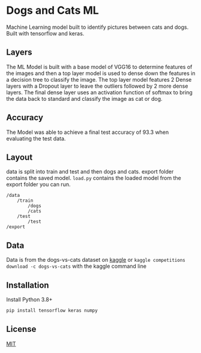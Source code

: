 # Dogs and Cats ML
Machine Learning model built to identify pictures between cats and dogs. Built with tensorflow and keras.

## Layers
The ML Model is built with a base model of VGG16 to determine features of the images and then a top layer model is used to dense down the features in a decision tree to classify the image. The top layer model features 2 Dense layers with a Dropout layer to leave the outliers followed by 2 more dense layers. The final dense layer uses an activation function of softmax to bring the data back to standard and classify the image as cat or dog.

## Accuracy
The Model was able to achieve a final test accuracy of 93.3 when evaluating the test data.

## Layout

data is split into train and test and then dogs and cats. export folder contains the saved model. `load.py` contains the loaded model from the export folder you can run.

```
/data
    /train
        /dogs
        /cats
    /test
        /test
/export
```

## Data
Data is from the dogs-vs-cats dataset on [kaggle](https://www.kaggle.com/c/dogs-vs-cats/data) or `kaggle competitions download -c dogs-vs-cats` with the kaggle command line

## Installation
Install Python 3.8+

```bash
pip install tensorflow keras numpy
```

## License
[MIT](https://choosealicense.com/licenses/mit/)

